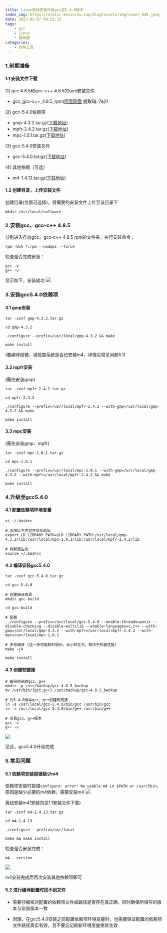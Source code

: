 ```yaml
---
title: Linux离线安装升级gcc至5.4.0版本
index_img: https://static.kevinchu.top/blog/assets/img/cover_040.jpeg
date: 2023-02-07 09:52:33
tags:
    - gcc
    - Linux
    - 服务器
categories:
    - 软件工具
---
```


### 1.前期准备

#### 1.1 安装文件下载

(1) gcc 4.8.5和gcc-c++ 4.8.5的rpm安装文件
- gcc_gcc-c++_4.8.5_rpm([阿里网盘](https://www.aliyundrive.com/s/dbnERGpXtXK) 提取码: 7ej1)

(2) gcc-5.4.0依赖项
- gmp-4.3.2.tar.gz([下载地址](https://ftp.gnu.org/gnu/gmp/))
- mpfr-2.4.2.tar.gz([下载地址](https://ftp.gnu.org/gnu/mpfr/))
- mpc-1.0.1.tar.gz([下载地址](https://ftp.gnu.org/gnu/mpc/))

(3) gcc-5.4.0安装文件
- gcc-5.4.0.tar.gz([下载地址](https://ftp.gnu.org/gnu/gcc/gcc-5.4.0/))

(4) 其他依赖（可选）
- m4-1.4.13.tar.gz([下载地址](http://mirrors.kernel.org/gnu/m4/))

#### 1.2 创建目录，上传安装文件
创建目录(位置可选择)，将需要的安装文件上传至该目录下

```shell
mkdir /usr/local/software
```

### 2.安装gcc、gcc-c++ 4.8.5

分别进入存放gcc、gcc-c++ 4.8.5 rpm的文件夹，执行安装命令：
```shell
rpm -Uvh *.rpm --nodeps --force
```

检查是否完成安装：

```shell
gcc -v
g++ -v
```
显示如下，安装成功
![](https://static.kevinchu.top/blog/public/20230207150146.png)



### 3.安装gcc5.4.0依赖项

#### 3.1 gmp安装

```shell
tar -zxvf gmp-4.3.2.tar.gz

cd gmp-4.3.2

./configure --prefix=/usr/local/gmp-4.3.2 && make

make install
```
(若编译报错，请检查系统是否已安装m4，详情见常见问题5.1)
#### 3.2 mpfr安装
(需先安装gmp)

```shell
tar -zxvf mpfr-2.4.2.tar.gz

cd mpfr-2.4.2

./configure --prefix=/usr/local/mpfr-2.4.2 --with-gmp=/usr/local/gmp-4.3.2 && make

make install
```

#### 3.3 mpc安装
(需先安装gmp、mpfr)

```shell
tar -zxvf mpc-1.0.1.tar.gz

cd mpc-1.0.1

./configure --prefix=/usr/local/mpc-1.0.1 --with-gmp=/usr/local/gmp-4.3.2 --with-mpfr=/usr/local/mpfr-2.4.2 && make

make install
```

### 4.升级至gcc5.4.0

#### 4.1 配置依赖项环境变量

```shell
vi ~/.bashrc

# 添加以下内容并保存退出
export LD_LIBRARY_PATH=$LD_LIBRARY_PATH:/usr/local/gmp-4.3.2/lib:/usr/local/mpc-1.0.1/lib:/usr/local/mpfr-2.4.2/lib

# 刷新使生效
source ~/.bashrc
```

#### 4.2 编译安装gcc5.4.0

```shell
tar -zxvf gcc-5.4.0.tar.gz

cd gcc-5.4.0

# 创建编译目录
mkdir gcc-build

cd gcc-build

# 配置
../configure --prefix=/usr/local/gcc-5.4.0 --enable-threads=posix --disable-checking --disable-multilib --enable-languages=c,c++ --with-gmp=/usr/local/gmp-4.3.2 --with-mpfr=/usr/local/mpfr-2.4.2 --with-mpc=/usr/local/mpc-1.0.1

# 多核编译 (这一步可能耗时很长，半小时左右，取决于机器性能)
make -j4

make install
```

#### 4.3 创建软链接

```shell
# 备份原来的gcc、g++
mkdir -p /usr/backup/gcc-4.8.5_backup
mv /usr/bin/{gcc,g++} /usr/backup/gcc-4.8.5_backup

# 为5.4.0版本gcc、g++创建软链接
ln -s /usr/local/gcc-5.4.0/bin/gcc /usr/bin/gcc
ln -s /usr/local/gcc-5.4.0/bin/g++ /usr/bin/g++

# 查看gcc、g++版本
gcc -v
g++ -v
```

![](https://static.kevinchu.top/blog/public/20230207172426.png)

至此，gcc5.4.0升级完成


### 5.常见问题

#### 5.1 依赖项安装报错缺少m4

依赖项安装时报错```configure: error: No usable m4 in $PATH or /usr/5bin```，原因是缺少必要的m4依赖，需要安装m4
![](https://static.kevinchu.top/blog/public/20230207153343.png)

离线安装m4(安装包见1.1安装文件下载)

```shell
tar -zxvf m4-1.4.13.tar.gz

cd m4-1.4.13

./configure --prefix=/usr/local

make && make install
```

检查是否安装完成：
```shell
m4 --version
```

![](https://static.kevinchu.top/blog/public/20230207154621.png)

m4安装完成后再次安装其他依赖项即可



#### 5.2 进行编译配置时找不到文件

- 需要仔细核对配置的依赖项文件或路径是否存在且正确，同时确保所填写的版本与安装版本一致

- 同理，在gcc5.4.0安装之前配置依赖项环境变量时，也需要保证配置的依赖项文件路径真实有效，且不要忘记刷新环境变量使其生效

